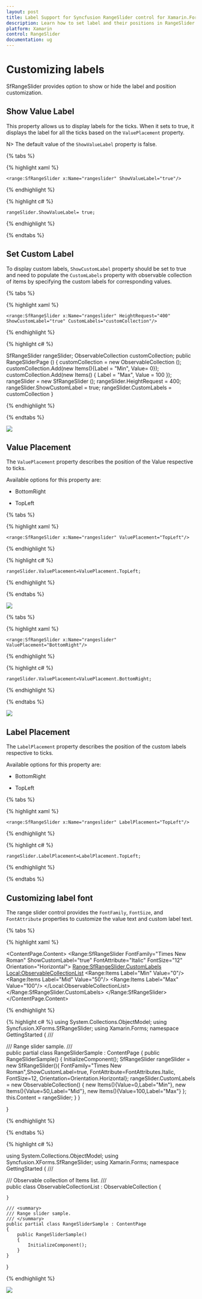 ```yaml
---
layout: post
title: Label Support for Syncfusion RangeSlider control for Xamarin.Forms
description: Learn how to set label and their positions in RangeSlider control
platform: Xamarin
control: RangeSlider
documentation: ug
---
```


# Customizing labels

SfRangeSlider provides option to show or hide the label and position customization.

## Show Value Label

This property allows us to display labels for the ticks. When it sets to true, it displays the label for all the ticks based on the `ValuePlacement` property.

N> The default value of the `ShowValueLabel` property is false.

{% tabs %}

{% highlight xaml %}

	<range:SfRangeSlider x:Name="rangeslider" ShowValueLabel="true"/>
	
{% endhighlight %}

{% highlight c# %}

	rangeSlider.ShowValueLabel= true;

{% endhighlight %}

{% endtabs %}

## Set Custom Label

To display custom labels, `ShowCustomLabel` property should be set to true and need to populate the `CustomLabels` property with observable collection of items by specifying the custom labels for corresponding values.

{% tabs %}

{% highlight xaml %}

	<range:SfRangeSlider x:Name="rangeslider" HeightRequest="400" ShowCustomLabel="true" CustomLabels="customCollection"/>
	
{% endhighlight %}

{% highlight c# %}
	
SfRangeSlider rangeSlider; 
ObservableCollection<Items>  customCollection;
public RangeSliderPage ()
{
     customCollection = new ObservableCollection<Items> ();
     customCollection.Add(new Items(){Label = "Min", Value= 0});
     customCollection.Add(new Items() { Label = "Max", Value = 100 });
     rangeSlider = new SfRangeSlider ();
     rangeSlider.HeightRequest = 400;
     rangeSlider.ShowCustomLabel = true;
     rangeSlider.CustomLabels = customCollection
}

{% endhighlight %}

{% endtabs %}

![](images/customLabel.png)


## Value Placement

The `ValuePlacement` property describes the position of the Value respective to ticks. 

Available options for this property are:

* BottomRight

* TopLeft

{% tabs %}

{% highlight xaml %}

	<range:SfRangeSlider x:Name="rangeslider" ValuePlacement="TopLeft"/>
	
{% endhighlight %}

{% highlight c# %}

	rangeSlider.ValuePlacement=ValuePlacement.TopLeft;

{% endhighlight %}

{% endtabs %}

![](images/value-TopLeft.png)

{% tabs %}

{% highlight xaml %}

	<range:SfRangeSlider x:Name="rangeslider" ValuePlacement="BottomRight"/>
	
{% endhighlight %}

{% highlight c# %}

	rangeSlider.ValuePlacement=ValuePlacement.BottomRight;

{% endhighlight %}

{% endtabs %}

![](images/Value-BottomRight.png)

## Label Placement

The `LabelPlacement` property describes the position of the custom labels respective to ticks. 

Available options for this property are:

* BottomRight

* TopLeft

{% tabs %}

{% highlight xaml %}

	<range:SfRangeSlider x:Name="rangeslider" LabelPlacement="TopLeft"/>
	
{% endhighlight %}

{% highlight c# %}

	rangeSlider.LabelPlacement=LabelPlacement.TopLeft;

{% endhighlight %}

{% endtabs %}

## Customizing label font

The range slider control provides the `FontFamily`, `FontSize`, and `FontAttribute` properties to customize the value text and custom label text.

{% tabs %}

{% highlight xaml %}

<ContentPage xmlns="http://xamarin.com/schemas/2014/forms"
xmlns:x="http://schemas.microsoft.com/winfx/2009/xaml" 
xmlns:Range="clr-namespace:Syncfusion.SfRangeSlider.XForms;assembly=Syncfusion.SfRangeSlider.XForms"
xmlns:Local="clr-namespace:GettingStarted;assembly=GettingStarted"
x:Class="GettingStarted.RangeSliderSample">
	<ContentPage.Content>
		<Range:SfRangeSlider FontFamily="Times New Roman" ShowCustomLabel="true" FontAttribute="Italic" FontSize="12"  Orientation="Horizontal">
			<Range:SfRangeSlider.CustomLabels>
				<Local:ObservableCollectionList>
					<Range:Items Label="Min" Value="0"/>
					<Range:Items Label="Mid" Value="50"/>
					<Range:Items Label="Max" Value="100"/>
				</Local:ObservableCollectionList>
			</Range:SfRangeSlider.CustomLabels>
		</Range:SfRangeSlider>
	</ContentPage.Content>
</ContentPage>

{% endhighlight %}

{% highlight c# %}
using System.Collections.ObjectModel;
using Syncfusion.XForms.SfRangeSlider;
using Xamarin.Forms;
namespace GettingStarted
{
	/// <summary>
    /// Range slider sample.
    /// </summary>
    public partial class RangeSliderSample : ContentPage
    {
        public RangeSliderSample()
        {
            InitializeComponent();
			SfRangeSlider rangeSlider = new SfRangeSlider(){ FontFamily="Times New Roman",ShowCustomLabel=true, FontAttribute=FontAttributes.Italic, FontSize=12,  Orientation=Orientation.Horizontal};
			rangeSlider.CustomLabels = new ObservableCollection<Items>()
			{
                new Items(){Value=0,Label="Min"},
				new Items(){Value=50,Label="Mid"},
				new Items(){Value=100,Label="Max"}
			};
			this.Content = rangeSlider;
        }
    }

}

{% endhighlight %}

{% endtabs %}


{% highlight c# %}

using System.Collections.ObjectModel;
using Syncfusion.XForms.SfRangeSlider;
using Xamarin.Forms;
namespace GettingStarted
{
	/// <summary>
	/// Observable collection of Items list.
	/// </summary>
	public class ObservableCollectionList : ObservableCollection<Items>
	{

	}

	/// <summary>
    /// Range slider sample.
    /// </summary>
    public partial class RangeSliderSample : ContentPage
    {
        public RangeSliderSample()
        {
            InitializeComponent();
        }
    }
}
	

{% endhighlight %}


![](images/FontItalicCustom.png)

